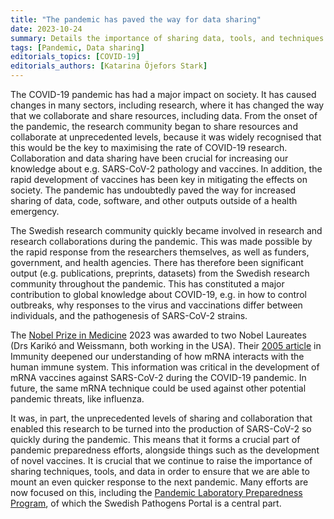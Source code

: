 ```yaml
---
title: "The pandemic has paved the way for data sharing"
date: 2023-10-24
summary: Details the importance of sharing data, tools, and techniques in the COVID-19 pandemic and for future pandemic preparedness. Highlights how this applies to this year’s Nobel Prize in Medicine.
tags: [Pandemic, Data sharing]
editorials_topics: [COVID-19]
editorials_authors: [Katarina Öjefors Stark]
---
```


The COVID-19 pandemic has had a major impact on society. It has caused changes in many sectors, including research, where it has changed the way that we collaborate and share resources, including data. From the onset of the pandemic, the research community began to share resources and collaborate at unprecedented levels, because it was widely recognised that this would be the key to maximising the rate of COVID-19 research. Collaboration and data sharing have been crucial for increasing our knowledge about e.g. SARS-CoV-2 pathology and vaccines. In addition, the rapid development of vaccines has been key in mitigating the effects on society. The pandemic has undoubtedly paved the way for increased sharing of data, code, software, and other outputs outside of a health emergency.

The Swedish research community quickly became involved in research and research collaborations during the pandemic. This was made possible by the rapid response from the researchers themselves, as well as funders, government, and health agencies. There has therefore been significant output (e.g. publications, preprints, datasets) from the Swedish research community throughout the pandemic. This has constituted a major contribution to global knowledge about COVID-19, e.g. in how to control outbreaks, why responses to the virus and vaccinations differ between individuals, and the pathogenesis of SARS-CoV-2 strains.

The [Nobel Prize in Medicine](https://www.nobelprize.org/prizes/medicine/2023/press-release/) 2023 was awarded to two Nobel Laureates (Drs Karikó and Weissmann, both working in the USA). Their [2005 article](https://doi.org/10.1016/j.immuni.2005.06.008) in Immunity deepened our understanding of how mRNA interacts with the human immune system. This information was critical in the development of mRNA vaccines against SARS-CoV-2 during the COVID-19 pandemic. In future, the same mRNA technique could be used against other potential pandemic threats, like influenza.

It was, in part, the unprecedented levels of sharing and collaboration that enabled this research to be turned into the production of SARS-CoV-2 so quickly during the pandemic. This means that it forms a crucial part of pandemic preparedness efforts, alongside things such as the development of novel vaccines. It is crucial that we continue to raise the importance of sharing techniques, tools, and data in order to ensure that we are able to mount an even quicker response to the next pandemic. Many efforts are now focused on this, including the [Pandemic Laboratory Preparedness Program](https://www.scilifelab.se/capabilities/pandemic-laboratory-preparedness/), of which the Swedish Pathogens Portal is a central part.

